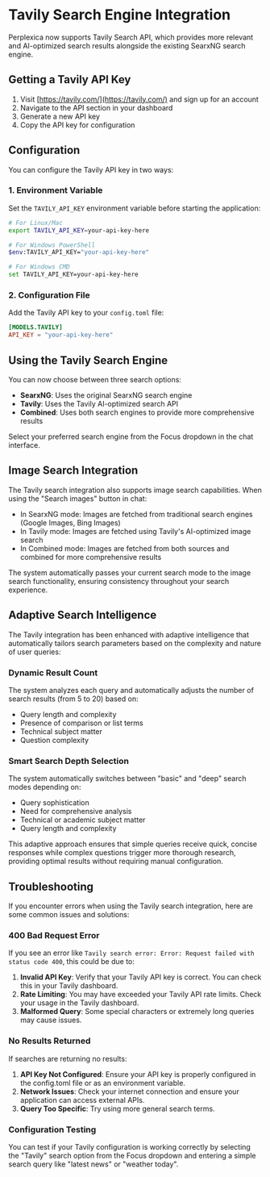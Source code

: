 # Tavily Search Engine Integration

Perplexica now supports Tavily Search API, which provides more relevant and AI-optimized search results alongside the existing SearxNG search engine.

## Getting a Tavily API Key

1. Visit [https://tavily.com/](https://tavily.com/) and sign up for an account
2. Navigate to the API section in your dashboard
3. Generate a new API key
4. Copy the API key for configuration

## Configuration

You can configure the Tavily API key in two ways:

### 1. Environment Variable

Set the `TAVILY_API_KEY` environment variable before starting the application:

```bash
# For Linux/Mac
export TAVILY_API_KEY=your-api-key-here

# For Windows PowerShell
$env:TAVILY_API_KEY="your-api-key-here"

# For Windows CMD
set TAVILY_API_KEY=your-api-key-here
```

### 2. Configuration File

Add the Tavily API key to your `config.toml` file:

```toml
[MODELS.TAVILY]
API_KEY = "your-api-key-here"
```

## Using the Tavily Search Engine

You can now choose between three search options:
- **SearxNG**: Uses the original SearxNG search engine
- **Tavily**: Uses the Tavily AI-optimized search API
- **Combined**: Uses both search engines to provide more comprehensive results

Select your preferred search engine from the Focus dropdown in the chat interface.

## Image Search Integration

The Tavily search integration also supports image search capabilities. When using the "Search images" button in chat:

- In SearxNG mode: Images are fetched from traditional search engines (Google Images, Bing Images)
- In Tavily mode: Images are fetched using Tavily's AI-optimized image search
- In Combined mode: Images are fetched from both sources and combined for more comprehensive results

The system automatically passes your current search mode to the image search functionality, ensuring consistency throughout your search experience.

## Adaptive Search Intelligence

The Tavily integration has been enhanced with adaptive intelligence that automatically tailors search parameters based on the complexity and nature of user queries:

### Dynamic Result Count
The system analyzes each query and automatically adjusts the number of search results (from 5 to 20) based on:
- Query length and complexity
- Presence of comparison or list terms
- Technical subject matter
- Question complexity

### Smart Search Depth Selection
The system automatically switches between "basic" and "deep" search modes depending on:
- Query sophistication
- Need for comprehensive analysis
- Technical or academic subject matter
- Query length and complexity

This adaptive approach ensures that simple queries receive quick, concise responses while complex questions trigger more thorough research, providing optimal results without requiring manual configuration.

## Troubleshooting

If you encounter errors when using the Tavily search integration, here are some common issues and solutions:

### 400 Bad Request Error

If you see an error like `Tavily search error: Error: Request failed with status code 400`, this could be due to:

1. **Invalid API Key**: Verify that your Tavily API key is correct. You can check this in your Tavily dashboard.
2. **Rate Limiting**: You may have exceeded your Tavily API rate limits. Check your usage in the Tavily dashboard.
3. **Malformed Query**: Some special characters or extremely long queries may cause issues.

### No Results Returned

If searches are returning no results:

1. **API Key Not Configured**: Ensure your API key is properly configured in the config.toml file or as an environment variable.
2. **Network Issues**: Check your internet connection and ensure your application can access external APIs.
3. **Query Too Specific**: Try using more general search terms.

### Configuration Testing

You can test if your Tavily configuration is working correctly by selecting the "Tavily" search option from the Focus dropdown and entering a simple search query like "latest news" or "weather today".
